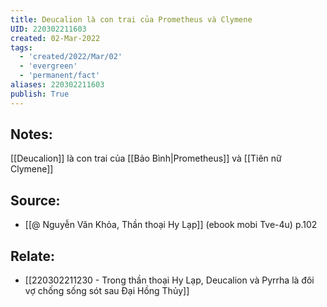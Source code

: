 ```yaml
---
title: Deucalion là con trai của Prometheus và Clymene
UID: 220302211603
created: 02-Mar-2022
tags:
  - 'created/2022/Mar/02'
  - 'evergreen'
  - 'permanent/fact'
aliases: 220302211603
publish: True
---
```

## Notes:
[[Deucalion]] là con trai của [[Bảo Bình|Prometheus]] và [[Tiên nữ Clymene]]

## Source:
- [[@ Nguyễn Văn Khỏa, Thần thoại Hy Lạp]] (ebook mobi Tve-4u) p.102

## Relate:
- [[220302211230 - Trong thần thoại Hy Lạp, Deucalion và Pyrrha là đôi vợ chống sống sót sau Đại Hồng Thủy]]